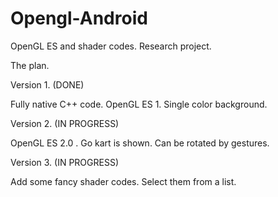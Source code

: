 Opengl-Android
==============

OpenGL ES and shader codes. Research project.

The plan.

Version 1. (DONE)

Fully native C++ code. OpenGL ES 1. Single color background.

Version 2. (IN PROGRESS)

OpenGL ES 2.0 . Go kart is shown. Can be rotated by gestures.

Version 3. (IN PROGRESS)

Add some fancy shader codes. Select them from a list.


